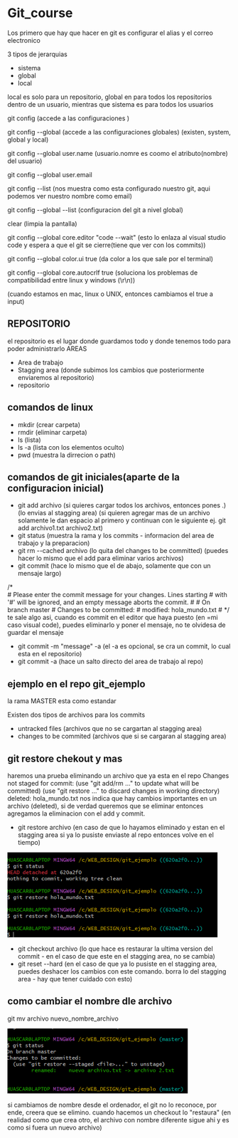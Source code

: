 # Git_course
Los primero que hay que hacer en git es configurar el alias y el correo electronico

3 tipos de jerarquias 
- sistema
- global
- local

local es solo para un repositorio, global en para todos los repositorios dentro de un usuario, mientras que sistema es para todos los usuarios

git config (accede a las configuraciones ) 

git config --global (accede a las configuraciones globales) (existen, system, global y local)

git config --global user.name (usuario.nomre es coomo el atributo(nombre) del usuario)

git config --global user.email 

git config --list (nos muestra como esta configurado nuestro git, aqui podemos ver nuestro nombre como email)

git config --global --list (configuracion del git a nivel global)

clear (limpia la pantalla)

git config --global core.editor "code --wait" (esto lo enlaza al visual studio code y espera a que el git se cierre(tiene que ver con los commits))

git config --global color.ui true (da color a los que sale por el terminal)

git config --global core.autocrlf true (soluciona los problemas de compatibilidad entre linux y windows (\r\n))

(cuando estamos en mac, linux o UNIX, entonces cambiamos el true a input)

## REPOSITORIO
el repositorio es el lugar donde guardamos todo y donde tenemos todo para poder administrarlo 
AREAS
- Area de trabajo
- Stagging area (donde subimos los cambios que posteriormente enviaremos al repositorio)
- repositorio

## comandos de linux
- mkdir (crear carpeta)
- rmdir (eliminar carpeta)
- ls (lista)
- ls -a (lista con los elementos oculto)
- pwd (muestra la dirrecion o path)

## comandos de git iniciales(aparte de la configuracion inicial)
- git add archivo (si quieres cargar todos los archivos, entonces pones .) (lo envias al stagging area) (si quieren agregar mas de un archivo solamente le dan espacio al primero y continuan con le siguiente ej. git add archivo1.txt archivo2.txt)
- git status (muestra la rama y los commits - informacion del area de trabajo y la preparacion)
- git rm --cached archivo (lo quita del changes to be committed) (puedes hacer lo mismo que el add para eliminar varios archivos)
- git commit (hace lo mismo que el de abajo, solamente que con un mensaje largo)
    
/*  
    # Please enter the commit message for your changes. Lines starting
    # with '#' will be ignored, and an empty message aborts the commit.
    #
    # On branch master
    # Changes to be committed:
    #	modified:   hola_mundo.txt
    #
*/
te sale algo asi, cuando es commit en el editor que haya puesto (en =mi caso visual code), puedes eliminarlo y poner el mensaje, no te olvidesa de guardar el mensaje

- git commit -m "message" -a (el -a es opcional, se cra un commit, lo cual esta en el repositorio)
- git commit -a (hace un salto directo del area de trabajo al repo)

## ejemplo en el repo git_ejemplo 

la rama MASTER esta como estandar

Existen dos tipos de archivos para los commits
- untracked files (archivos que no se cargartan al stagging area)
- changes to be commited (archivos que si se cargaran al stagging area)

## git restore chekout y mas
haremos una prueba eliminando un archivo que ya esta en el repo
    Changes not staged for commit:
    (use "git add/rm <file>..." to update what will be committed)
    (use "git restore <file>..." to discard changes in working directory)
    deleted:    hola_mundo.txt
nos indica que hay cambios importantes en un archivo (deleted), si de verdad queremos que se eliminar entonces agregamos la eliminacion con el add y commit.
- git restore archivo (en caso de que lo hayamos eliminado y estan en el stagging area si ya lo pusiste enviaste al repo entonces volve en el tiempo)

![alt text](image.png)

- git checkout archivo (lo que hace es restaurar la ultima version del commit - en el caso de que este en el stagging area, no se cambia)
- git reset --hard (en el caso de que ya lo pusiste en el stagging area, puedes deshacer los cambios con este comando. borra lo del stagging area - hay que tener cuidado con esto)

## como cambiar el nombre dle archivo
git mv archivo nuevo_nombre_archivo

![alt text](image-1.png) 

si cambiamos de nombre desde el ordenador, el git no lo reconoce, por ende, creera que se elimino. cuando hacemos un checkout lo "restaura" (en realidad como que crea otro, el archivo con nombre diferente sigue ahi y es como si fuera un nuevo archivo)